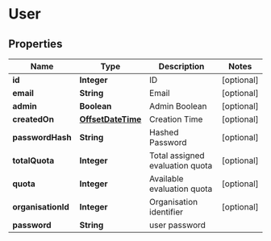 
# User

## Properties
Name | Type | Description | Notes
------------ | ------------- | ------------- | -------------
**id** | **Integer** | ID |  [optional]
**email** | **String** | Email |  [optional]
**admin** | **Boolean** | Admin Boolean |  [optional]
**createdOn** | [**OffsetDateTime**](OffsetDateTime.md) | Creation Time |  [optional]
**passwordHash** | **String** | Hashed Password |  [optional]
**totalQuota** | **Integer** | Total assigned evaluation quota |  [optional]
**quota** | **Integer** | Available evaluation quota |  [optional]
**organisationId** | **Integer** | Organisation identifier |  [optional]
**password** | **String** | user password | 



